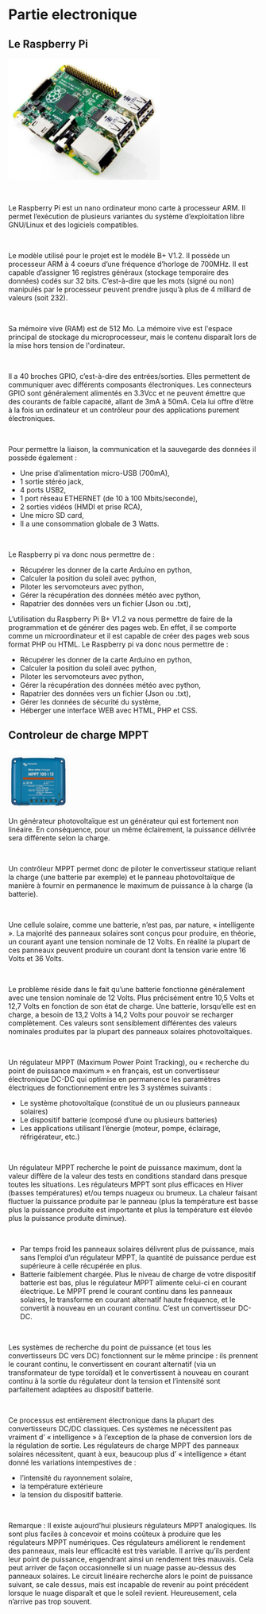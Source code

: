 # Partie electronique 

## Le Raspberry Pi

![Screenshot](pic/Partie_electronique/Raspberry.png)

<br>

Le Raspberry Pi est un nano ordinateur mono carte à
processeur ARM. Il permet l’exécution de plusieurs variantes du
système d’exploitation libre GNU/Linux et des logiciels
compatibles.

<br> 

Le modèle utilisé pour le projet est le modèle B+ V1.2.
Il possède un processeur ARM à 4 coeurs d’une fréquence
d’horloge de 700MHz. Il est capable d’assigner 16 registres
généraux (stockage temporaire des données) codés sur 32
bits. C’est-à-dire que les mots (signé ou non) manipulés par
le processeur peuvent prendre jusqu’à plus de 4 milliard de
valeurs (soit 232).

<br> 

Sa mémoire vive (RAM) est de 512 Mo. La mémoire
vive est l'espace principal de stockage du microprocesseur,
mais le contenu disparaît lors de la mise hors tension de
l'ordinateur.

<br> 

Il a 40 broches GPIO, c’est-à-dire des entrées/sorties. Elles permettent de
communiquer avec différents composants électroniques. Les connecteurs GPIO sont
généralement alimentés en 3.3Vcc et ne peuvent émettre que des courants de faible
capacité, allant de 3mA à 50mA. Cela lui offre d’être à la fois un ordinateur et un
contrôleur pour des applications purement électroniques.

<br> 

Pour permettre la liaison, la communication et la sauvegarde des données il
possède également :
* Une prise d’alimentation micro-USB (700mA),
* 1 sortie stéréo jack,
* 4 ports USB2,
* 1 port réseau ETHERNET (de 10 à 100 Mbits/seconde),
* 2 sorties vidéos (HMDI et prise RCA),
* Une micro SD card,
* Il a une consommation globale de 3 Watts.

<br> 

Le Raspberry pi va donc nous permettre de :
* Récupérer les donner de la carte Arduino en python,
* Calculer la position du soleil avec python,
* Piloter les servomoteurs avec python,
* Gérer la récupération des données météo avec python,
* Rapatrier des données vers un fichier (Json ou .txt),

L’utilisation du Raspberry Pi B+ V1.2 va nous permettre de faire de la
programmation et de générer des pages web. En effet, il se comporte comme un microordinateur
et il est capable de créer des pages web sous format PHP ou HTML.
Le Raspberry pi va donc nous permettre de :
* Récupérer les donner de la carte Arduino en python,
* Calculer la position du soleil avec python,
* Piloter les servomoteurs avec python,
* Gérer la récupération des données météo avec python,
* Rapatrier des données vers un fichier (Json ou .txt),
* Gérer les données de sécurité du système,
* Héberger une interface WEB avec HTML, PHP et CSS.

## Controleur de charge MPPT

![Screenshot](pic/Partie_electronique/MPPT.PNG)

Un générateur photovoltaïque est un générateur qui est fortement non linéaire. En conséquence, pour un même éclairement, la puissance délivrée sera différente selon la charge.

<br>

Un contrôleur MPPT permet donc de piloter le convertisseur statique reliant la charge (une batterie par exemple) et le panneau photovoltaïque de manière à fournir en permanence le maximum de puissance à la charge (la batterie).

<br>

Une cellule solaire, comme une batterie, n’est pas, par nature, « intelligente ».
La majorité des panneaux solaires sont conçus pour produire, en théorie, un courant ayant une tension nominale de 12 Volts. En réalité la plupart de ces panneaux peuvent produire un courant dont la tension varie entre 16 Volts et 36 Volts.

<br>

Le problème réside dans le fait qu’une batterie fonctionne généralement avec une tension nominale de 12 Volts. Plus précisément entre 10,5 Volts et 12,7 Volts en fonction de son état de charge. Une batterie, lorsqu’elle est en charge, a besoin de 13,2 Volts à 14,2 Volts pour pouvoir se recharger complètement.
Ces valeurs sont sensiblement différentes des valeurs nominales produites par la plupart des panneaux solaires photovoltaïques.

<br>

Un régulateur MPPT (Maximum Power Point Tracking), ou « recherche du point de puissance maximum » en français, est un convertisseur électronique DC-DC qui optimise en permanence les paramètres électriques de fonctionnement entre les 3 systèmes suivants :
* Le système photovoltaïque (constitué de un ou plusieurs panneaux solaires)
* Le dispositif batterie (composé d’une ou plusieurs batteries)
* Les applications utilisant l’énergie (moteur, pompe, éclairage, réfrigérateur, etc.)

<br>

Un régulateur MPPT recherche le point de puissance maximum, dont la valeur diffère de la valeur des tests en conditions standard dans presque toutes les situations.
Les régulateurs MPPT sont plus efficaces en Hiver (basses températures) et/ou temps nuageux ou brumeux. La chaleur faisant fluctuer la puissance produite par le panneau (plus la température est basse plus la puissance produite est importante et plus la température est élevée plus la puissance produite diminue).

<br>

* Par temps froid les panneaux solaires délivrent plus de puissance, mais sans l’emploi d’un régulateur MPPT, la quantité de puissance perdue est supérieure à celle récupérée en plus.
* Batterie faiblement chargée. Plus le niveau de charge de votre dispositif batterie est bas, plus le régulateur MPPT alimente celui-ci en courant électrique.
Le MPPT prend le courant continu dans les panneaux solaires, le transforme en courant alternatif haute fréquence, et le convertit à nouveau en un courant continu. C’est un convertisseur DC-DC.

<br>

Les systèmes de recherche du point de puissance (et tous les convertisseurs DC vers DC) fonctionnent sur le même principe : ils prennent le courant continu, le convertissent en courant alternatif (via un transformateur de type toroïdal) et le convertissent à nouveau en courant continu à la sortie du régulateur dont la tension et l’intensité sont parfaitement adaptées au dispositif batterie.

<br>

Ce processus est entièrement électronique dans la plupart des convertisseurs DC/DC classiques. Ces systèmes ne nécessitent pas vraiment d’ « intelligence » à l’exception de la phase de conversion lors de la régulation de sortie.
Les régulateurs de charge MPPT des panneaux solaires nécessitent, quant à eux, beaucoup plus d’ « intelligence » étant donné les variations intempestives de :
* l’intensité du rayonnement solaire,
* la température extérieure
* la tension du dispositif batterie.

<br>

Remarque : Il existe aujourd’hui plusieurs régulateurs MPPT analogiques. Ils sont plus faciles à concevoir et moins coûteux à produire que les régulateurs MPPT numériques. Ces régulateurs améliorent le rendement des panneaux, mais leur efficacité est très variable. Il arrive qu’ils perdent leur point de puissance, engendrant ainsi un rendement très mauvais. Cela peut arriver de façon occasionnelle si un nuage passe au-dessus des panneaux solaires. Le circuit linéaire recherche alors le point de puissance suivant, se cale dessus, mais est incapable de revenir au point précédent lorsque le nuage disparaît et que le soleil revient. Heureusement, cela n’arrive pas trop souvent.
